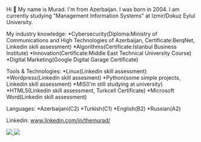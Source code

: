  Hi 👋
 My name is Murad. I'm from Azerbaijan. I was born in 2004.
 I am currently studying "Management Information Systems" at Izmir/Dokuz Eylul University.
 						
 My industry knowledge:
 *Cybersecurity(Diploma:Ministry of Communications and High Technologies of Azerbaijan, Certificate:BerqNet, Linkedin skill assessment)
 *Algorithms(Certificate:Istanbul Business Institute)
 *Innovation(Certificate:Middle East Technical University Course)
 *Digital Marketing(Google Digital Garage Certificate)
 
 Tools & Technologies:
 *Linux(Linkedin skill assessment)
 *Wordpress(Linkedin skill assesment)
 *Python(some simple projects, Linkedin skill assessment)
 *MIS(I'm still studying at university)
 *HTML5(Linkedin skill assessment, Turkcell Certificate)
 *Microsoft Word(Linkedin skill assessment)
 
 
 Languages:
 *Azerbaijani(C2)
 *Turkish(C1)
 *English(B2)
 *Russian(A2)

Linkedin: www.linkedin.com/in/themurad/

<a href="https://www.instagram.com/softwareazerbaijan/">
<img src="https://img.shields.io/badge/Instagram-E4405F?style=for-the-badge&logo=instagram&logoColor=white"/>
<a href="https://www.linkedin.com/in/themurad/">
<img src="https://img.shields.io/badge/LinkedIn-0077B5?style=for-the-badge&logo=linkedin&logoColor=white"/>
